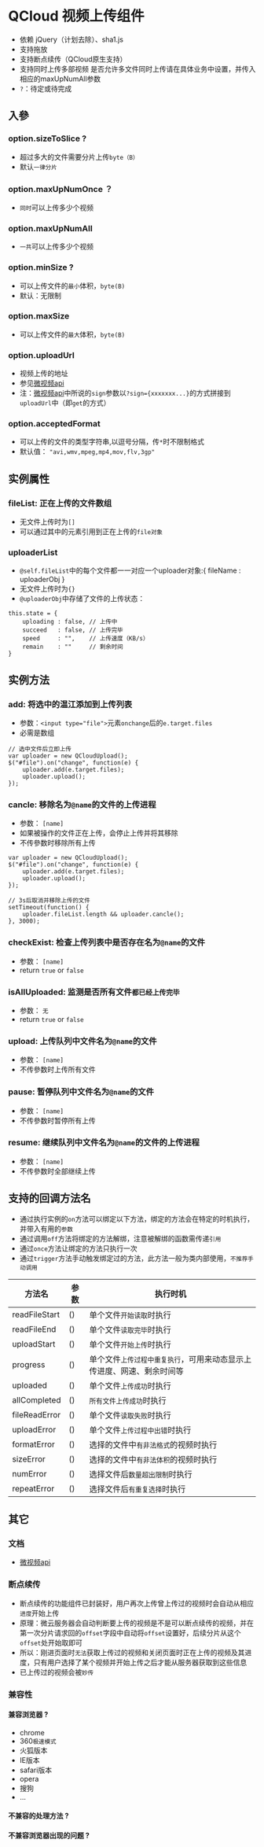 # QCloud 视频上传组件
* 依赖 jQuery（计划去除）、sha1.js
* 支持拖放
* 支持断点续传（QCloud原生支持）
* 支持同时上传多部视频
是否允许多文件同时上传请在具体业务中设置，并传入相应的maxUpNumAll参数
* `?`：待定或待完成

## 入參

### option.sizeToSlice ?
* 超过多大的文件需要分片上传`byte（B）`
* 默认`一律分片`

### option.maxUpNumOnce ？
* `同时`可以上传多少个视频

### option.maxUpNumAll
* `一共`可以上传多少个视频

### option.minSize ?
* 可以上传文件的`最小`体积，`byte(B)`
* 默认：无限制

### option.maxSize
* 可以上传文件的`最大`体积，`byte(B)`

### option.uploadUrl
* 视频上传的地址
* 参见[微视频api][api]
* 注：[微视频api][api]中所说的`sign`参数以`?sign={xxxxxxx...}`的方式拼接到`uploadUrl`中（即`get`的方式）

### option.acceptedFormat
* 可以上传的文件的类型字符串,以逗号分隔，传`*`时不限制格式
* 默认值： `"avi,wmv,mpeg,mp4,mov,flv,3gp"`

## 实例属性

### fileList: 正在上传的文件数组
* 无文件上传时为`[]`
* 可以通过其中的元素引用到正在上传的`file对象`

### uploaderList
* `@self.fileList`中的每个文件都一一对应一个uploader对象:{ fileName : uploaderObj }
* 无文件上传时为`{}`
* `@uploaderObj`中存储了文件的上传状态：

```
this.state = {
    uploading : false, // 上传中
    succeed   : false, // 上传完毕
    speed     : "",    // 上传速度（KB/s）
    remain    : ""     // 剩余时间
}
```

## 实例方法

### add: 将选中的温江添加到上传列表
* 参数：`<input type="file">`元素`onchange`后的`e.target.files`
* 必需是数组

```
// 选中文件后立即上传
var uploader = new QCloudUpload();
$("#file").on("change", function(e) {
    uploader.add(e.target.files);
    uploader.upload();
});
```

### cancle: 移除名为`@name`的文件的上传进程
* 参数： `[name]`
* 如果被操作的文件正在上传，会停止上传并将其移除
* 不传參数时移除所有上传

```
var uploader = new QCloudUpload();
$("#file").on("change", function(e) {
    uploader.add(e.target.files);
    uploader.upload();
});

// 3s后取消并移除上传的文件
setTimeout(function() {
    uploader.fileList.length && uploader.cancle();
}, 3000);
```

### checkExist: 检查上传列表中是否存在名为`@name`的文件
* 参数： `[name]`
* return `true` or `false`

### isAllUploaded: 监测是否所有文件`都已经上传完毕`
* 参数： `无`
* return `true` or `false`

### upload: 上传队列中文件名为`@name`的文件
* 参数： `[name]`
* 不传參数时上传所有文件

### pause: 暂停队列中文件名为`@name`的文件
* 参数： `[name]`
* 不传參数时暂停所有上传

### resume: 继续队列中文件名为`@name`的文件的上传进程
* 参数： `[name]`
* 不传參数时全部继续上传

## 支持的回调方法名
* 通过执行实例的`on`方法可以绑定以下方法，绑定的方法会在特定的时机执行，并带入有用的`参数`
* 通过调用`off`方法将绑定的方法解绑，注意被解绑的函数需传递`引用`
* 通过`once`方法让绑定的方法只执行一次
* 通过`trigger`方法手动触发绑定过的方法，此方法一般为类内部使用，`不推荐手动调用`

|方法名|参数|执行时机|
|----|---|---|
|readFileStart |()|单个文件`开始读取`时执行|
|readFileEnd   |()|单个文件`读取完毕`时执行|
|uploadStart   |()|单个文件`开始上传`时执行|
|progress      |()|单个文件`上传过程中重复执行`，可用来动态显示上传进度、网速、剩余时间等|
|uploaded      |()|单个文件`上传成功`时执行|
|allCompleted  |()|`所有文件上传成功`时执行|
|fileReadError |()|单个文件`读取失败`时执行|
|uploadError   |()|单个文件`上传过程中出错`时执行|
|formatError   |()|选择的文件中`有非法格式`的视频时执行|
|sizeError     |()|选择的文件中`有非法体积`的视频时执行|
|numError      |()|选择文件后`数量超出限制`时执行|
|repeatError   |()|选择文件后`有重复选择`时执行|

## 其它

### 文档
* [微视频api][api]

### 断点续传
* 断点续传的功能组件已封装好，用户再次上传曾上传过的视频时会自动从相应`进度`开始上传
* 原理：微云服务器会自动判断要上传的视频是不是可以断点续传的视频，并在第一次分片请求回的`offset`字段中自动将`offset`设置好，后续分片从这个`offset`处开始取即可
* 所以：刚进页面时`无法`获取上传过的视频和关闭页面时正在上传的视频及其进度，只有用户选择了某个视频并开始上传之后才能从服务器获取到这些信息
* 已上传过的视频会被`妙传`

### 兼容性
#### 兼容浏览器 ?
* chrome
* 360`极速模式`
* 火狐版本
* IE版本
* safari版本
* opera
* 搜狗
* ...
#### 不兼容的处理方法 ?

#### 不兼容浏览器出现的问题 ?

[api]: https://www.qcloud.com/doc/product/314/3498#3.3-.E5.88.9B.E5.BB.BA.E8.A7.86.E9.A2.91.3A(.E5.88.86.E7.89.87.E4.B8.8A.E4.BC.A0.2C-.E7.AC.AC.E4.B8.80.E7.89.87) "微视频API文档"